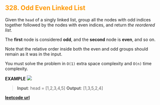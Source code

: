 <h2 style="color:#F90;">328. Odd Even Linked List</h2>

Given the `head` of a singly linked list, group all the nodes with odd indices together followed by the nodes with even indices, and return *the reordered list*.

The **first** node is considered **odd**, and the **second** node is **even**, and so on.

Note that the relative order inside both the even and odd groups should remain as it was in the input.

You must solve the problem in `O(1)` extra space complexity and `O(n)` time complexity.

**EXAMPLE**
<img src="https://assets.leetcode.com/uploads/2021/03/10/oddeven-linked-list.jpg"></img>
>**Input**: head = [1,2,3,4,5]
**Output**: [1,3,5,2,4]

**[leetcode url](https://leetcode.com/problems/odd-even-linked-list/description)**